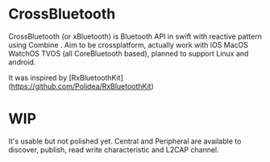 # CrossBluetooth
CrossBluetooth (or xBluetooth) is Bluetooth API in swift with reactive pattern using Combine .
Aim to be crossplatform, actually work with iOS MacOS WatchOS TVOS (all CoreBluetooth based), planned to support Linux and android.

It was inspired by [RxBluetoothKit] (https://github.com/Polidea/RxBluetoothKit)

# WIP
It's usable but not polished yet.
Central and Peripheral are available to discover, publish, read write characteristic and L2CAP channel.
